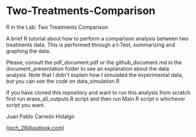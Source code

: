 # Two-Treatments-Comparison
R in the Lab: Two Treatments Comparison

A brief R tutorial about how to perform a comparison analysis between two 
treatments data. This is performed through a t-Test, summarizing and graphing the data.  

Please, consult the pdf_document.pdf or the github_document.md in the
document_presentation folder to see an explanation about the data analysis. 
Note that I didn't explain how I simulated the experimental data, but you can see the code on data_simulation.R  

If you have cloned this repository and want to run this analysis from scratch 
first run erase_all_outputs.R script and then run Main.R script o whichever script 
you want.  

Juan Pablo Carreón Hidalgo  

(jpch_26@outlook.com)